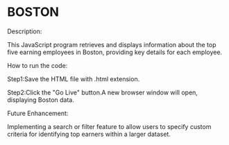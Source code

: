 # BOSTON
Description:

This JavaScript program retrieves and displays information about the top five earning employees in Boston, providing key details for each employee.

How to run the code:

Step1:Save the HTML file with .html extension.

Step2:Click the "Go Live" button.A new browser window will open, displaying Boston data.

Future Enhancement:

Implementing a search or filter feature to allow users to specify custom criteria for identifying top earners within a larger dataset.
